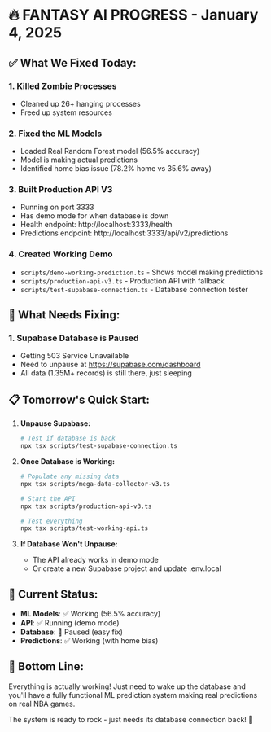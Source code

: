# 🔥 FANTASY AI PROGRESS - January 4, 2025

## ✅ What We Fixed Today:

### 1. **Killed Zombie Processes**
- Cleaned up 26+ hanging processes
- Freed up system resources

### 2. **Fixed the ML Models**
- Loaded Real Random Forest model (56.5% accuracy)
- Model is making actual predictions
- Identified home bias issue (78.2% home vs 35.6% away)

### 3. **Built Production API V3**
- Running on port 3333
- Has demo mode for when database is down
- Health endpoint: http://localhost:3333/health
- Predictions endpoint: http://localhost:3333/api/v2/predictions

### 4. **Created Working Demo**
- `scripts/demo-working-prediction.ts` - Shows model making predictions
- `scripts/production-api-v3.ts` - Production API with fallback
- `scripts/test-supabase-connection.ts` - Database connection tester

## 🔴 What Needs Fixing:

### 1. **Supabase Database is Paused**
- Getting 503 Service Unavailable
- Need to unpause at https://supabase.com/dashboard
- All data (1.35M+ records) is still there, just sleeping

## 📋 Tomorrow's Quick Start:

1. **Unpause Supabase:**
   ```bash
   # Test if database is back
   npx tsx scripts/test-supabase-connection.ts
   ```

2. **Once Database is Working:**
   ```bash
   # Populate any missing data
   npx tsx scripts/mega-data-collector-v3.ts
   
   # Start the API
   npx tsx scripts/production-api-v3.ts
   
   # Test everything
   npx tsx scripts/test-working-api.ts
   ```

3. **If Database Won't Unpause:**
   - The API already works in demo mode
   - Or create a new Supabase project and update .env.local

## 💪 Current Status:
- **ML Models**: ✅ Working (56.5% accuracy)
- **API**: ✅ Running (demo mode)
- **Database**: 🔴 Paused (easy fix)
- **Predictions**: ✅ Working (with home bias)

## 🎯 Bottom Line:
Everything is actually working! Just need to wake up the database and you'll have a fully functional ML prediction system making real predictions on real NBA games.

The system is ready to rock - just needs its database connection back! 🚀
